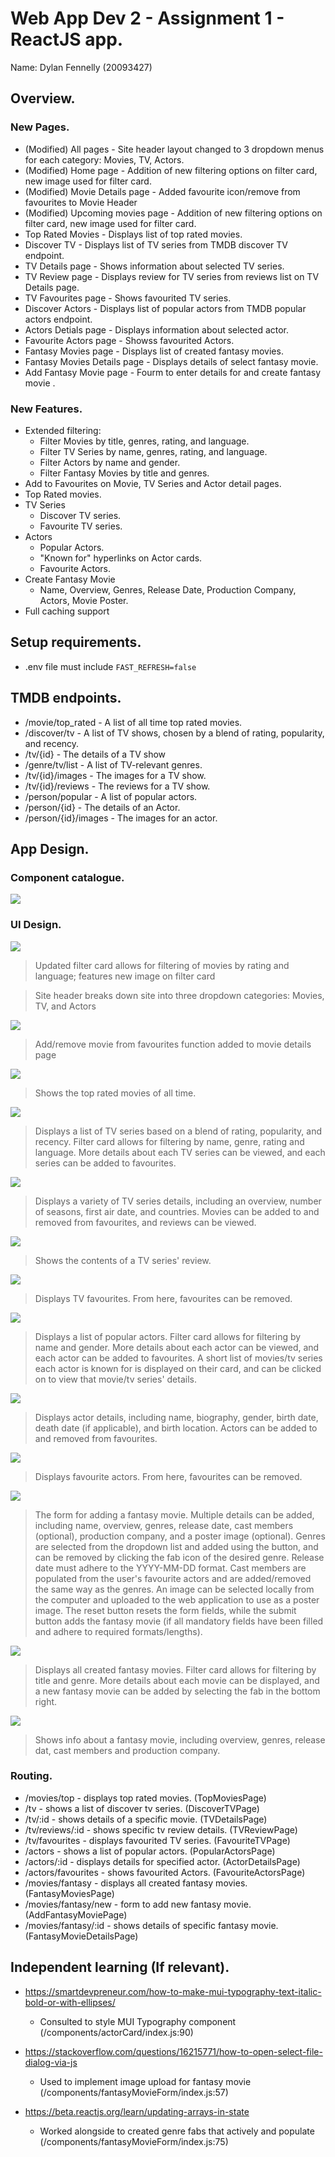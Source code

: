 # Web App Dev 2 - Assignment 1 - ReactJS app.

Name: Dylan Fennelly (20093427)

## Overview.

### New Pages.

+ (Modified) All pages - Site header layout changed to 3 dropdown menus for each category: Movies, TV, Actors.
+ (Modified) Home page - Addition of new filtering options on filter card, new image used for filter card.
+ (Modified) Movie Details page - Added favourite icon/remove from favourites to Movie Header
+ (Modified) Upcoming movies page - Addition of new filtering options on filter card, new image used for filter card.
+ Top Rated Movies - Displays list of top rated movies.
+ Discover TV - Displays list of TV series from TMDB discover TV endpoint.
+ TV Details page - Shows information about selected TV series.
+ TV Review page - Displays review for TV series from reviews list on TV Details page.
+ TV Favourites page - Shows favourited TV series.
+ Discover Actors - Displays list of popular actors from TMDB popular actors endpoint.
+ Actors Detials page - Displays information about selected actor.
+ Favourite Actors page - Showss favourited Actors.
+ Fantasy Movies page - Displays list of created fantasy movies.
+ Fantasy Movies Details page - Displays details of select fantasy movie.
+ Add Fantasy Movie page - Fourm to enter details for and create fantasy movie .

### New Features.

+ Extended filtering:
    + Filter Movies by title, genres, rating, and language.
    + Filter TV Series by name, genres, rating, and language.
    + Filter Actors by name and gender.
    + Filter Fantasy Movies by title and genres.
+ Add to Favourites on Movie, TV Series and Actor detail pages.
+ Top Rated movies.
+ TV Series
    + Discover TV series.
    + Favourite TV series.
+ Actors
    + Popular Actors.
    + "Known for" hyperlinks on Actor cards.
    + Favourite Actors.
+ Create Fantasy Movie
    + Name, Overview, Genres, Release Date, Production Company, Actors, Movie Poster.
+ Full caching support

## Setup requirements.

+ .env file must include `FAST_REFRESH=false`

## TMDB endpoints.

+ /movie/top_rated - A list of all time top rated movies.
+ /discover/tv - A list of TV shows, chosen by a blend of rating, popularity, and recency.
+ /tv/{id} - The details of a TV show
+ /genre/tv/list - A list of TV-relevant genres.
+ /tv/{id}/images - The images for a TV show.
+ /tv/{id}/reviews - The reviews for a TV show.
+ /person/popular - A list of popular actors.
+ /person/{id} - The details of an Actor.
+ /person/{id}/images - The images for an actor.

## App Design.

### Component catalogue.

![](./images/storybook.png)

### UI Design.

![ ](./images/homepage.png)

>Updated filter card allows for filtering of movies by rating and language; features new image on filter card

>Site header breaks down site into three dropdown categories: Movies, TV, and Actors

![ ](./images/moviedetailspage.png)

>Add/remove movie from favourites function added to movie details page

![ ](./images/topratedmovies.png)

>Shows the top rated movies of all time.

![ ](./images/discovertv.png)

>Displays a list of TV series based on a blend of rating, popularity, and recency. Filter card allows for filtering by name, genre, rating and language. More details about each TV series can be viewed, and each series can be added to favourites.

![ ](./images/tvdetails.png)

>Displays a variety of TV series details, including an overview, number of seasons, first air date, and countries. Movies can be added to and removed from favourites, and reviews can be viewed.

![ ](./images/tvreview.png)

>Shows the contents of a TV series' review.

![ ](./images/tvfavourites.png)

>Displays TV favourites. From here, favourites can be removed.

![ ](./images/discoveractors.png)

>Displays a list of popular actors. Filter card allows for filtering by name and gender. More details about each actor can be viewed, and each actor can be added to favourites. A short list of movies/tv series each actor is known for is displayed on their card, and can be clicked on to view that movie/tv series' details.

![ ](./images/actordetails.png)

>Displays actor details, including name, biography, gender, birth date, death date (if applicable), and birth location. Actors can be added to and removed from favourites.

![ ](./images/favouriteActors.png)

>Displays favourite actors. From here, favourites can be removed.

![ ](./images/fantasymovieform.png)

>The form for adding a fantasy movie. Multiple details can be added, including name, overview, genres, release date, cast members (optional), production company, and a poster image (optional). Genres are selected from the dropdown list and added using the button, and can be removed by clicking the fab icon of the desired genre. Release date must adhere to the YYYY-MM-DD format. Cast members are populated from the user's favourite actors and are added/removed the same way as the genres. An image can be selected locally from the computer and uploaded to the web application to use as a poster image. The reset button resets the form fields, while the submit button adds the fantasy movie (if all mandatory fields have been filled and adhere to required formats/lengths).

![ ](./images/fantasymovielist.png)

>Displays all created fantasy movies. Filter card allows for filtering by title and genre. More details about each movie can be displayed, and a new fantasy movie can be added by selecting the fab in the bottom right.

![ ](./images/fantasymoviedetails.png)

>Shows info about a fantasy movie, including overview, genres, release dat, cast members and production company.


### Routing.

+ /movies/top - displays top rated movies.                          (TopMoviesPage)
+ /tv - shows a list of discover tv series.                         (DiscoverTVPage)
+ /tv/:id - shows details of a specific movie.                      (TVDetailsPage)
+ /tv/reviews/:id - shows specific tv review details.               (TVReviewPage)
+ /tv/favourites  - displays favourited TV series.                  (FavouriteTVPage)
+ /actors - shows a list of popular actors.                         (PopularActorsPage)
+ /actors/:id - displays details for specified actor.               (ActorDetailsPage)
+ /actors/favourites - shows favourited Actors.                     (FavouriteActorsPage)
+ /movies/fantasy - displays all created fantasy movies.            (FantasyMoviesPage)
+ /movies/fantasy/new - form to add new fantasy movie.              (AddFantasyMoviePage)
+ /movies/fantasy/:id - shows details of specific fantasy movie.    (FantasyMovieDetailsPage)


## Independent learning (If relevant).

+ https://smartdevpreneur.com/how-to-make-mui-typography-text-italic-bold-or-with-ellipses/
    + Consulted to style MUI Typography component (/components/actorCard/index.js:90)

+ https://stackoverflow.com/questions/16215771/how-to-open-select-file-dialog-via-js
    + Used to implement image upload for fantasy movie (/components/fantasyMovieForm/index.js:57)

+ https://beta.reactjs.org/learn/updating-arrays-in-state
    + Worked alongside to created genre fabs that actively and populate (/components/fantasyMovieForm/index.js:75)

